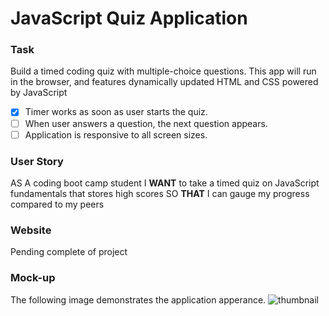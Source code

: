 # JavaScript Quiz Application

### Task

Build a timed coding quiz with multiple-choice questions. This app will run in the browser, and features dynamically updated HTML and CSS powered by JavaScript

- [x] Timer works as soon as user starts the quiz.
- [ ] When user answers a question, the next question appears.
- [ ] Application is responsive to all screen sizes.

### User Story

AS A coding boot camp student
I **WANT** to take a timed quiz on JavaScript fundamentals that stores high scores
SO **THAT** I can gauge my progress compared to my peers

### Website

Pending complete of project

### Mock-up

The following image demonstrates the application apperance.
![thumbnail](https://user-images.githubusercontent.com/39867916/125209861-8d952900-e261-11eb-8889-e6eda32fdcde.jpg)
